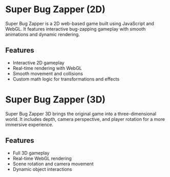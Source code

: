 # Super Bug Zapper (2D)

Super Bug Zapper is a 2D web-based game built using JavaScript and WebGL. It features interactive bug-zapping gameplay with smooth animations and dynamic rendering.

## Features

- Interactive 2D gameplay
- Real-time rendering with WebGL
- Smooth movement and collisions
- Custom math logic for transformations and effects


# Super Bug Zapper (3D)

Super Bug Zapper 3D brings the original game into a three-dimensional world. It includes depth, camera perspective, and player rotation for a more immersive experience.

## Features

- Full 3D gameplay
- Real-time WebGL rendering
- Scene rotation and camera movement
- Dynamic object interactions
